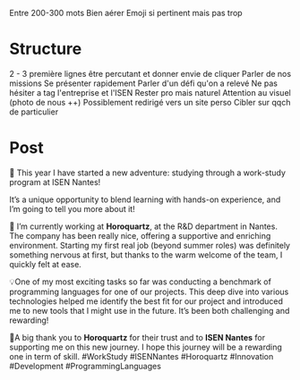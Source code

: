 Entre 200-300 mots
Bien aérer
Emoji si pertinent mais pas trop
# Structure
2 - 3 première lignes être percutant et donner envie de cliquer
Parler de nos missions
Se présenter rapidement
Parler d'un défi qu'on a relevé
Ne pas hésiter a tag l'entreprise et l'ISEN
Rester pro mais naturel
Attention au visuel (photo de nous ++)
Possiblement redirigé vers un site perso
Cibler sur qqch de particulier

# Post
🎉 This year I have started a new adventure: studying through a work-study program at ISEN Nantes!

It’s a unique opportunity to blend learning with hands-on experience, and I’m going to tell you more about it!

💼 I’m currently working at **Horoquartz**, at the R&D department in Nantes. The company has been really nice, offering a supportive and enriching environment. Starting my first real job (beyond summer roles) was definitely something nervous at first, but thanks to the warm welcome of the team, I quickly felt at ease.

💡One of my most exciting tasks so far was conducting a benchmark of programming languages for one of our projects. This deep dive into various technologies helped me identify the best fit for our project and introduced me to new tools that I might use in the future. It’s been both challenging and rewarding!

🌟A big thank you to **Horoquartz** for their trust and to **ISEN Nantes** for supporting me on this new journey. I hope this journey will be a rewarding one in term of skill.
#WorkStudy #ISENNantes #Horoquartz #Innovation #Development #ProgrammingLanguages